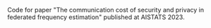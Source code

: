 Code for paper "The communication cost of security and privacy in federated frequency estimation" published at AISTATS 2023.
